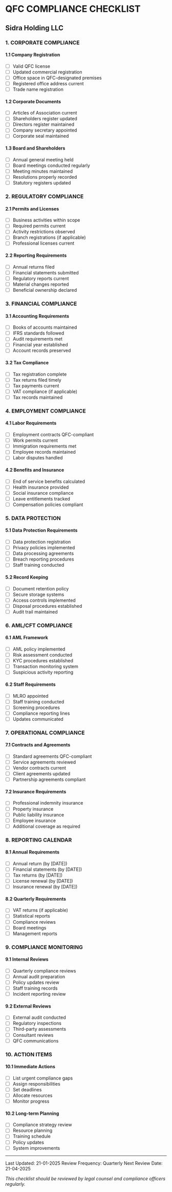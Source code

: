 # QFC COMPLIANCE CHECKLIST
## Sidra Holding LLC

### 1. CORPORATE COMPLIANCE

#### 1.1 Company Registration
- [ ] Valid QFC license
- [ ] Updated commercial registration
- [ ] Office space in QFC-designated premises
- [ ] Registered office address current
- [ ] Trade name registration

#### 1.2 Corporate Documents
- [ ] Articles of Association current
- [ ] Shareholders register updated
- [ ] Directors register maintained
- [ ] Company secretary appointed
- [ ] Corporate seal maintained

#### 1.3 Board and Shareholders
- [ ] Annual general meeting held
- [ ] Board meetings conducted regularly
- [ ] Meeting minutes maintained
- [ ] Resolutions properly recorded
- [ ] Statutory registers updated

### 2. REGULATORY COMPLIANCE

#### 2.1 Permits and Licenses
- [ ] Business activities within scope
- [ ] Required permits current
- [ ] Activity restrictions observed
- [ ] Branch registrations (if applicable)
- [ ] Professional licenses current

#### 2.2 Reporting Requirements
- [ ] Annual returns filed
- [ ] Financial statements submitted
- [ ] Regulatory reports current
- [ ] Material changes reported
- [ ] Beneficial ownership declared

### 3. FINANCIAL COMPLIANCE

#### 3.1 Accounting Requirements
- [ ] Books of accounts maintained
- [ ] IFRS standards followed
- [ ] Audit requirements met
- [ ] Financial year established
- [ ] Account records preserved

#### 3.2 Tax Compliance
- [ ] Tax registration complete
- [ ] Tax returns filed timely
- [ ] Tax payments current
- [ ] VAT compliance (if applicable)
- [ ] Tax records maintained

### 4. EMPLOYMENT COMPLIANCE

#### 4.1 Labor Requirements
- [ ] Employment contracts QFC-compliant
- [ ] Work permits current
- [ ] Immigration requirements met
- [ ] Employee records maintained
- [ ] Labor disputes handled

#### 4.2 Benefits and Insurance
- [ ] End of service benefits calculated
- [ ] Health insurance provided
- [ ] Social insurance compliance
- [ ] Leave entitlements tracked
- [ ] Compensation policies compliant

### 5. DATA PROTECTION

#### 5.1 Data Protection Requirements
- [ ] Data protection registration
- [ ] Privacy policies implemented
- [ ] Data processing agreements
- [ ] Breach reporting procedures
- [ ] Staff training conducted

#### 5.2 Record Keeping
- [ ] Document retention policy
- [ ] Secure storage systems
- [ ] Access controls implemented
- [ ] Disposal procedures established
- [ ] Audit trail maintained

### 6. AML/CFT COMPLIANCE

#### 6.1 AML Framework
- [ ] AML policy implemented
- [ ] Risk assessment conducted
- [ ] KYC procedures established
- [ ] Transaction monitoring system
- [ ] Suspicious activity reporting

#### 6.2 Staff Requirements
- [ ] MLRO appointed
- [ ] Staff training conducted
- [ ] Screening procedures
- [ ] Compliance reporting lines
- [ ] Updates communicated

### 7. OPERATIONAL COMPLIANCE

#### 7.1 Contracts and Agreements
- [ ] Standard agreements QFC-compliant
- [ ] Service agreements reviewed
- [ ] Vendor contracts current
- [ ] Client agreements updated
- [ ] Partnership agreements compliant

#### 7.2 Insurance Requirements
- [ ] Professional indemnity insurance
- [ ] Property insurance
- [ ] Public liability insurance
- [ ] Employee insurance
- [ ] Additional coverage as required

### 8. REPORTING CALENDAR

#### 8.1 Annual Requirements
- [ ] Annual return (by [DATE])
- [ ] Financial statements (by [DATE])
- [ ] Tax returns (by [DATE])
- [ ] License renewal (by [DATE])
- [ ] Insurance renewal (by [DATE])

#### 8.2 Quarterly Requirements
- [ ] VAT returns (if applicable)
- [ ] Statistical reports
- [ ] Compliance reviews
- [ ] Board meetings
- [ ] Management reports

### 9. COMPLIANCE MONITORING

#### 9.1 Internal Reviews
- [ ] Quarterly compliance reviews
- [ ] Annual audit preparation
- [ ] Policy updates review
- [ ] Staff training records
- [ ] Incident reporting review

#### 9.2 External Reviews
- [ ] External audit conducted
- [ ] Regulatory inspections
- [ ] Third-party assessments
- [ ] Consultant reviews
- [ ] QFC communications

### 10. ACTION ITEMS

#### 10.1 Immediate Actions
- [ ] List urgent compliance gaps
- [ ] Assign responsibilities
- [ ] Set deadlines
- [ ] Allocate resources
- [ ] Monitor progress

#### 10.2 Long-term Planning
- [ ] Compliance strategy review
- [ ] Resource planning
- [ ] Training schedule
- [ ] Policy updates
- [ ] System improvements

---
Last Updated: 21-01-2025
Review Frequency: Quarterly
Next Review Date: 21-04-2025

*This checklist should be reviewed by legal counsel and compliance officers regularly.* 